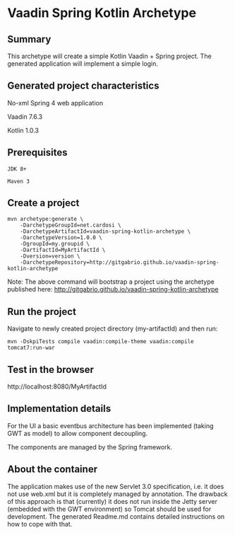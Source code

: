 Vaadin Spring Kotlin Archetype
==============================

Summary
-------
This archetype will create a simple Kotlin Vaadin + Spring project. The generated application will implement a simple login.

Generated project characteristics
---------------------------------

No-xml Spring 4 web application

Vaadin 7.6.3

Kotlin 1.0.3

Prerequisites
-------------
    JDK 8+
    
    Maven 3

Create a project
----------------
    mvn archetype:generate \
        -DarchetypeGroupId=net.cardosi \
        -DarchetypeArtifactId=vaadin-spring-kotlin-archetype \
        -DarchetypeVersion=1.0.0 \
        -DgroupId=my.groupid \
        -DartifactId=MyArtifactId \
        -Dversion=version \
        -DarchetypeRepository=http://gitgabrio.github.io/vaadin-spring-kotlin-archetype

Note: The above command will bootstrap a project using the archetype published here: http://gitgabrio.github.io/vaadin-spring-kotlin-archetype

Run the project
---------------

Navigate to newly created project directory (my-artifactId) and then run:

    mvn -DskpiTests compile vaadin:compile-theme vaadin:compile tomcat7:run-war
    
Test in the browser
-------------------

http://localhost:8080/MyArtifactId

Implementation details
----------------------
For the UI a basic eventbus architecture has been implemented (taking GWT as model) to allow component decoupling.
 
The components are managed by the Spring framework.

About the container
-------------------
The application makes use of the new Servlet 3.0 specification, i.e. it does not use web.xml but it is completely managed by annotation. 
The drawback of this approach is that (currently) it does not run inside the Jetty server (embedded with the GWT environment) so Tomcat should be used for development. 
The generated Readme.md contains detailed instructions on how to cope with that.



